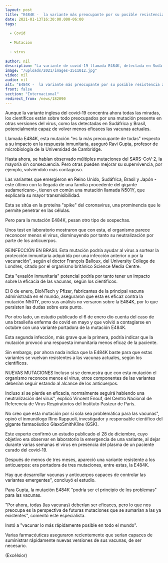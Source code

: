 ```yaml
---
layout: post
title: "E484K -  la variante más preocupante por su posible resistencia a las vacunas"
date: 2021-01-13T16:30:00.000-06:00
tags:
  
  - Covid
  
  - Mutación
  
  - virus
  
author: nil
description: "La variante de covid-19 llamada E484K, detectada en Sudáfrica y Brasil, es la que más preocupa a los científicos por su impacto en la respuesta de las vacunas"
image: "/uploads/2021/images-2511012.jpg"
video: nil
audio: nil
alt: "E484K -  la variante más preocupante por su posible resistencia a las vacunas"
front: false
section: "Internacional"
redirect_from: /news/182090
---
```


Aunque la variante inglesa del covid-19 concentra ahora todas las miradas, los científicos están sobre todo preocupados por una mutación presente en otras versiones del virus, como las detectadas en Sudáfrica y Brasil, potencialmente capaz de volver menos eficaces las vacunas actuales.

Llamada E484K, esta mutación "es la más preocupante de todas" respecto a su impacto en la respuesta inmunitaria, aseguró Ravi Gupta, profesor de microbiología de la Universidad de Cambridge.

Hasta ahora, se habían observado múltiples mutaciones del SARS-CoV-2, la mayoría sin consecuencia. Pero otras pueden mejorar su supervivencia, por ejemplo, volviéndolo más contagioso.

Las variantes que emergieron en Reino Unido, Sudáfrica, Brasil y Japón -este último con la llegada de una familia procedente del gigante sudamericano-, tienen en común una mutación llamada N501Y, que explicaría su mayor transmisibilidad.

Esta se sitúa en la proteína "spike" del coronavirus, una prominencia que le permite penetrar en las células.

Pero para la mutación E484K, pesan otro tipo de sospechas.

Unos test en laboratorio mostraron que con esta, el organismo parece reconocer menos el virus, disminuyendo por tanto su neutralización por parte de los anticuerpos.

REINFECCIÓN EN BRASIL
Esta mutación podría ayudar al virus a sortear la protección inmunitaria adquirida por una infección anterior o por la vacunación", según el doctor François Balloux, del University College de Londres, citado por el organismo británico Science Media Centre.

Esta "evasión inmunitaria" potencial podría por tanto tener un impacto sobre la eficacia de las vacunas, según los científicos.

El 8 de enero, BioNTech y Pfizer, fabricantes de la principal vacuna administrada en el mundo, aseguraron que esta es eficaz contra la mutación N501Y, pero sus análisis no versaron sobre la E484K, por lo que persisten las dudas sobre este punto.

Por otro lado, un estudio publicado el 6 de enero dio cuenta del caso de una brasileña enferma de covid en mayo y que volvió a contagiarse en octubre con una variante portadora de la mutación E484K.

Esta segunda infección, más grave que la primera, podría indicar que la mutación provocó una respuesta inmunitaria menos eficaz de la paciente.

Sin embargo, por ahora nada indica que la E484K baste para que estas variantes se vuelvan resistentes a las vacunas actuales, según los científicos.

NUEVAS MUTACIONES
Incluso si se demuestra que con esta mutación el organismo reconoce menos el virus, otros componentes de las variantes deberían seguir estando al alcance de los anticuerpos.

Incluso si se pierde en eficacia, normalmente seguirá habiendo una neutralización del virus", explicó Vincent Enouf, del Centro Nacional de Referencia de Virus Respiratorios del Instituto Pasteur de París.

 
No creo que esta mutación por sí sola sea problemática para las vacunas", opinó el inmunólogo Rino Rappuoli, investigador y responsable científico del gigante farmacéutico GlaxoSmithKline (GSK).

Este experto confirmó un estudio publicado el 28 de diciembre, cuyo objetivo era observar en laboratorio la emergencia de una variante, al dejar durante varias semanas el virus en presencia del plasma de un paciente curado del covid-19.

Después de menos de tres meses, apareció una variante resistente a los anticuerpos: era portadora de tres mutaciones, entre estas, la E484K.

Hay que desarrollar vacunas y anticuerpos capaces de controlar las variantes emergentes", concluyó el estudio.

Para Gupta, la mutación E484K "podría ser el principio de los problemas" para las vacunas.

"Por ahora, todas (las vacunas) deberían ser eficaces, pero lo que nos preocupa es la perspectiva de futuras mutaciones que se sumarían a las ya existentes", comentó este especialista. 

Instó a "vacunar lo más rápidamente posible en todo el mundo".

Varias farmacéuticas aseguraron recientemente que serían capaces de suministrar rápidamente nuevas versiones de sus vacunas, de ser necesario.

(Excélsior)